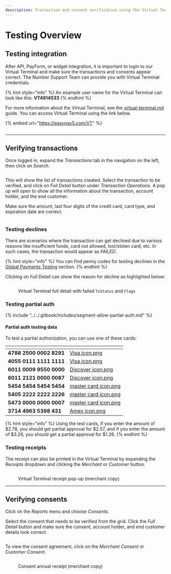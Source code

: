 ```yaml
---
description: Transaction and consent verification using the Virtual Terminal.
---
```


# Testing Overview



## Testing integration <a href="#testing-integration" id="testing-integration"></a>

After API, PayForm, or widget integration, it is important to login to our Virtual Terminal and make sure the transactions and consents appear correct. The Number Support Team can provide you with Virtual Terminal credentials.

{% hint style="info" %}
An example user name for the Virtual Terminal can look like this: **VT4914533**
{% endhint %}

For more information about the Virtual Terminal, see the [virtual-terminal.md](../getting-started/integration-options/virtual-terminal.md "mention") guide. You can access Virtual Terminal using the link below.

{% embed url="https://easypay5.com/VT" %}

<figure><img src="../../.gitbook/assets/epvt0 full width (2).png" alt=""><figcaption></figcaption></figure>



***



## Verifying transactions <a href="#verifying-transactions" id="verifying-transactions"></a>

Once logged in, expand the _Transactions_ tab in the navigation on the left, then click on _Search_.

<figure><img src="../../.gitbook/assets/TransactionsSearchView Window.png" alt=""><figcaption></figcaption></figure>

This will show the list of transactions created. Select the transaction to be verified, and click on _Full Detail_ button under _Transaction Operations_. A pop up will open to show all the information about the transaction, account holder, and the end customer.

Make sure the amount, last four digits of the credit card, card type, and expiration date are correct.

<figure><img src="../../.gitbook/assets/Verifying Transactions 2.png" alt=""><figcaption></figcaption></figure>



### Testing declines <a href="#testing-declines" id="testing-declines"></a>

There are scenarios where the transaction can get declined due to various reasons like insufficient funds, card not allowed, lost/stolen card, etc. In such cases, the transaction would appear as _FAILED_.

{% hint style="info" %}
You can find penny codes for testing declines in the [Global Payments Testing](global-payments-testing.md) section.
{% endhint %}

Clicking on _Full Detail_ can show the reason for decline as highlighted below:

<figure><img src="../../.gitbook/assets/Verifying Transactions - Testing Declines 2.png" alt=""><figcaption><p>Virtual Terminal full detail with failed <code>TxStatus</code> and <code>Flags</code></p></figcaption></figure>



### Testing partial auth <a href="#doing-a-partial-authorization-with-aspen" id="doing-a-partial-authorization-with-aspen"></a>

{% include "../../.gitbook/includes/segment-allow-partial-auth.md" %}

#### Partial auth testing data <a href="#partial-auth-testing-data" id="partial-auth-testing-data"></a>

To test a partial authorization, you can use one of these cards:

<table data-view="cards"><thead><tr><th></th><th data-hidden data-card-cover data-type="files"></th></tr></thead><tbody><tr><td><strong>4788 2500 0002 8291</strong></td><td><a href="../../.gitbook/assets/Visa icon.png">Visa icon.png</a></td></tr><tr><td><strong>4055 0111 1111 1111</strong></td><td><a href="../../.gitbook/assets/Visa icon.png">Visa icon.png</a></td></tr><tr><td><strong>6011 0009 9550 0000</strong></td><td><a href="../../.gitbook/assets/Discover icon.png">Discover icon.png</a></td></tr><tr><td><strong>6011 2121 0000 0087</strong></td><td><a href="../../.gitbook/assets/Discover icon.png">Discover icon.png</a></td></tr><tr><td><strong>5454 5454 5454 5454</strong></td><td><a href="../../.gitbook/assets/master card icon.png">master card icon.png</a></td></tr><tr><td><strong>5405 2222 2222 2226</strong></td><td><a href="../../.gitbook/assets/master card icon.png">master card icon.png</a></td></tr><tr><td><strong>5473 0000 0000 0007</strong></td><td><a href="../../.gitbook/assets/master card icon.png">master card icon.png</a></td></tr><tr><td><strong>3714 4963 5398 431</strong></td><td><a href="../../.gitbook/assets/Amex icon.png">Amex icon.png</a></td></tr></tbody></table>

{% hint style="info" %}
Using the test cards, if you enter the amount of $2.78, you should get partial approval for $2.57, and if you enter the amount of $3.26, you should get a partial approval for $1.26.
{% endhint %}



### Testing receipts <a href="#testing-receipts" id="testing-receipts"></a>

The receipt can also be printed in the Virtual Terminal by expanding the _Receipts_ dropdown and clicking the _Merchant_ or _Customer_ button.

<figure><img src="../../.gitbook/assets/Verifying Transactions - Testing Receipts 2.png" alt=""><figcaption><p>Virtual Terminal receipt pop-up (merchant copy)</p></figcaption></figure>



***



## Verifying consents <a href="#verifying-consents" id="verifying-consents"></a>

Click on the _Reports_ menu and choose _Consents._

Select the consent that needs to be verified from the grid. Click the _Full Detail_ button and make sure the consent, account holder, and end customer details look correct.

<figure><img src="../../.gitbook/assets/Verifying Consents 2.png" alt=""><figcaption></figcaption></figure>

To view the consent agreement, click on the _Merchant Consent_ or _Customer Consent_.

<figure><img src="../../.gitbook/assets/Verifying Consents 3.png" alt=""><figcaption><p>Consent annual receipt (merchant copy)</p></figcaption></figure>
